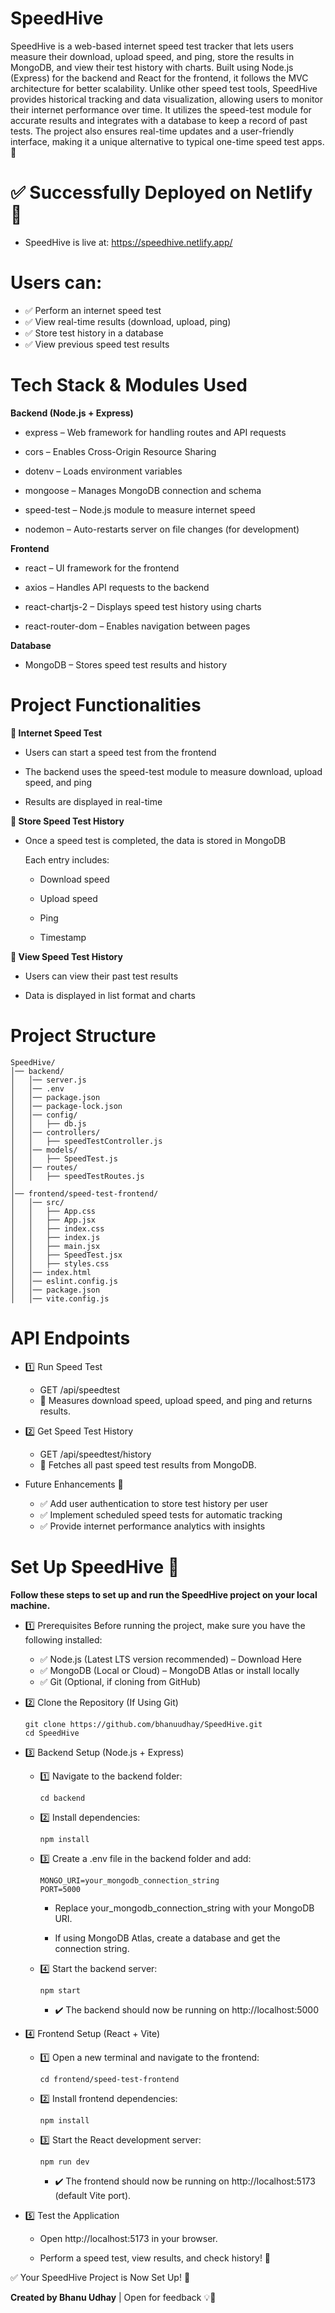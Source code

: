 # SpeedHive

SpeedHive is a web-based internet speed test tracker that lets users measure their download, upload speed, and ping, store the results in MongoDB, and view their test history with charts. Built using Node.js (Express) for the backend and React for the frontend, it follows the MVC architecture for better scalability. Unlike other speed test tools, SpeedHive provides historical tracking and data visualization, allowing users to monitor their internet performance over time. It utilizes the speed-test module for accurate results and integrates with a database to keep a record of past tests. The project also ensures real-time updates and a user-friendly interface, making it a unique alternative to typical one-time speed test apps. 🚀

# ✅ Successfully Deployed on Netlify 🎉

- SpeedHive is live at: https://speedhive.netlify.app/

# Users can:

- ✅ Perform an internet speed test
- ✅ View real-time results (download, upload, ping)
- ✅ Store test history in a database
- ✅ View previous speed test results

# Tech Stack & Modules Used

  **Backend (Node.js + Express)**

- express – Web framework for handling routes and API requests

- cors – Enables Cross-Origin Resource Sharing

- dotenv – Loads environment variables

- mongoose – Manages MongoDB connection and schema

- speed-test – Node.js module to measure internet speed

- nodemon – Auto-restarts server on file changes (for development)

**Frontend**

- react – UI framework for the frontend

- axios – Handles API requests to the backend

- react-chartjs-2 – Displays speed test history using charts

- react-router-dom – Enables navigation between pages

**Database**

- MongoDB – Stores speed test results and history

# Project Functionalities

**🔹 Internet Speed Test**

- Users can start a speed test from the frontend

- The backend uses the speed-test module to measure download, upload speed, and ping

- Results are displayed in real-time

**🔹 Store Speed Test History**

- Once a speed test is completed, the data is stored in MongoDB

  Each entry includes:

   - Download speed

   - Upload speed

   - Ping

   - Timestamp

**🔹 View Speed Test History**

- Users can view their past test results

- Data is displayed in list format and charts

# Project Structure
````
SpeedHive/
│── backend/
│   │── server.js
│   │── .env
│   │── package.json
│   │── package-lock.json
│   │── config/
│   │   ├── db.js
│   │── controllers/
│   │   ├── speedTestController.js
│   │── models/
│   │   ├── SpeedTest.js
│   │── routes/
│   │   ├── speedTestRoutes.js
│
│── frontend/speed-test-frontend/
│   │── src/
│   │   ├── App.css
│   │   ├── App.jsx
│   │   ├── index.css
│   │   ├── index.js
│   │   ├── main.jsx
│   │   ├── SpeedTest.jsx
│   │   ├── styles.css
│   │── index.html
│   │── eslint.config.js
│   │── package.json
│   │── vite.config.js

````

# API Endpoints

- 1️⃣ Run Speed Test

  - GET /api/speedtest
  - 📌 Measures download speed, upload speed, and ping and returns results.

- 2️⃣ Get Speed Test History

  - GET /api/speedtest/history
  - 📌 Fetches all past speed test results from MongoDB.

- Future Enhancements 🚀
  - ✅ Add user authentication to store test history per user
  - ✅ Implement scheduled speed tests for automatic tracking
  - ✅ Provide internet performance analytics with insights

# Set Up SpeedHive 🚀
  **Follow these steps to set up and run the SpeedHive project on your local machine.**

- 1️⃣ Prerequisites
  Before running the project, make sure you have the following installed:
    - ✅ Node.js (Latest LTS version recommended) – Download Here
    - ✅ MongoDB (Local or Cloud) – MongoDB Atlas or install locally
    - ✅ Git (Optional, if cloning from GitHub)

- 2️⃣ Clone the Repository (If Using Git)
  ````
  git clone https://github.com/bhanuudhay/SpeedHive.git
  cd SpeedHive
  ````

- 3️⃣ Backend Setup (Node.js + Express)
  - 1️⃣ Navigate to the backend folder:
    ````
    cd backend
    ````
  - 2️⃣ Install dependencies:
    ````
    npm install
    ````
  - 3️⃣ Create a .env file in the backend folder and add:
    ````
    MONGO_URI=your_mongodb_connection_string
    PORT=5000
    ````
    - Replace your_mongodb_connection_string with your MongoDB URI.

    - If using MongoDB Atlas, create a database and get the connection string.

  - 4️⃣ Start the backend server:

    ````
    npm start
    ````
    - ✔️ The backend should now be running on http://localhost:5000

- 4️⃣ Frontend Setup (React + Vite)
  - 1️⃣ Open a new terminal and navigate to the frontend:

    ````
    cd frontend/speed-test-frontend
    ````
  - 2️⃣ Install frontend dependencies:

    ````
    npm install
    ````
  - 3️⃣ Start the React development server:

    ````
    npm run dev
    ````
    - ✔️ The frontend should now be running on http://localhost:5173 (default Vite port).

- 5️⃣ Test the Application
  - Open http://localhost:5173 in your browser.

  - Perform a speed test, view results, and check history! 🎯

 ✅ Your SpeedHive Project is Now Set Up! 🎉

  
**Created by Bhanu Udhay** | Open for feedback 💡🚀
